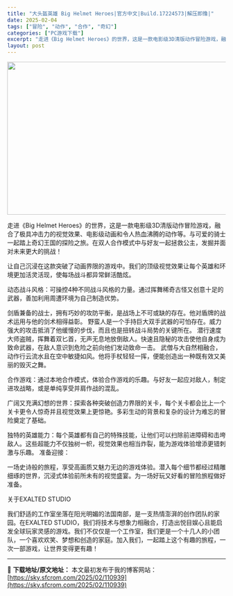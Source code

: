 ```yaml
---
title: "大头盔英雄 Big Helmet Heroes|官方中文|Build.17224573|解压即撸|"
date: 2025-02-04
tags: ["冒险", "动作", "合作", "奇幻"]
categories: ["PC游戏下载"]
excerpt: "走进《Big Helmet Heroes》的世界，这是一款电影级3D清版动作冒险游戏，融合了极具冲击力的视觉效果、电影级动画和令人热血沸腾的动作等。与可爱的骑士一起踏上奇幻王国的探险之旅。在双人合作模式中与好友一起拯救公主，发掘并面对未来更大的挑战！ 让自己沉浸在这款突破了动画界限的游戏中。我们的顶&hellip;"
layout: post
---
```


<img class="aligncenter size-full wp-image-110916" src="https://sky.sfcrom.com/wp-content/uploads/2025/02/2025020413205254.webp" alt="" width="616" height="353" />

走进《Big Helmet Heroes》的世界，这是一款电影级3D清版动作冒险游戏，融合了极具冲击力的视觉效果、电影级动画和令人热血沸腾的动作等。与可爱的骑士一起踏上奇幻王国的探险之旅。在双人合作模式中与好友一起拯救公主，发掘并面对未来更大的挑战！

让自己沉浸在这款突破了动画界限的游戏中。我们的顶级视觉效果让每个英雄和环境更加活灵活现，使每场战斗都异常鲜活酷炫。

动态战斗风格：可操控4种不同战斗风格的力量。通过挥舞稀奇古怪又创意十足的武器，善加利用周遭环境为自己制造优势。

剑盾兼备的战士，拥有巧妙的攻防平衡，是战场上不可或缺的存在。他对盾牌的战术运用与他的剑术相得益彰。
野蛮人是一个手持巨大双手武器的可怕存在。威力强大的攻击抵消了他缓慢的步伐，而且也是扭转战斗局势的关键所在。
潜行速度大师盗贼，挥舞着双匕首，无声无息地放倒敌人。快速且隐秘的攻击使他自身成为致命武器，在敌人意识到危险之前向他们发动致命一击。
武僧与大自然相融合，动作行云流水且在空中敏捷如风。他将手杖轻轻一挥，便能创造出一种既有效又美丽的毁灭之舞。

合作游戏：通过本地合作模式，体验合作游戏的乐趣。与好友一起应对敌人，制定进攻战略，或是单纯享受并肩作战的混乱。

广阔又充满幻想的世界：探索各种突破创造力界限的关卡，每个关卡都会比上一个关卡更令人惊奇并且视觉效果上更惊艳。多彩生动的背景和复杂的设计为难忘的冒险奠定了基础。

独特的英雄能力：每个英雄都有自己的特殊技能，让他们可以扫除前进障碍和击垮敌人。这些超能力不仅独树一帜，视觉效果也相当炸裂，能为游戏体验增添更错刺激与乐趣。
准备迎接：

一场史诗般的旅程，享受高画质又魅力无边的游戏体验。潜入每个细节都经过精雕细琢的世界，沉浸式体验前所未有的视觉盛宴。为一场好玩又好看的冒险旅程做好准备。

关于EXALTED STUDIO

我们舒适的工作室坐落在阳光明媚的法国南部，是一支热情澎湃的创作团队的家园。在EXALTED STUDIO，我们将技术与想象力相融合，打造出悦目娱心且能启发全球玩家灵感的游戏。我们不仅仅是一个工作室，我们更是一个十几人的小团队，一个喜欢欢笑、梦想和创造的家庭。加入我们，一起踏上这个有趣的旅程，一次一部游戏，让世界变得更有趣！

---
📖 **下载地址/原文地址：** 本文最初发布于我的博客网站：[https://sky.sfcrom.com/2025/02/110939](https://sky.sfcrom.com/2025/02/110939)
